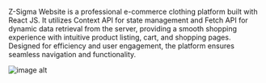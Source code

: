 Z-Sigma Website is a professional e-commerce clothing platform built with React JS. It utilizes Context API for state management and Fetch API for dynamic data retrieval from the server, providing a smooth shopping experience with intuitive product listing, cart, and shopping pages. Designed for efficiency and user engagement, the platform ensures seamless navigation and functionality.

![image alt](https://github.com/usmanwarisalizia/z-sigma-e-commerece/blob/ca6063f5fa93014af944e4f0652a6e241f6e2b95/Z-Sigma%20e-commerece.png)
